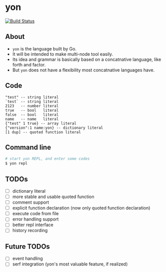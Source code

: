 # yon

[![Build Status](https://travis-ci.org/mk2/yon.svg)](https://travis-ci.org/mk2/yon)

## About
- `yon` is the language built by Go.
- It will be intended to make multi-node tool easily.
- Its idea and grammar is basically based on a concatnative language, like forth and factor.
- But `yon` does not have a flexibility most concatnative languages have.

## Code

```factor
"test" -- string literal
`test` -- string literal
2123   -- number literal
true   -- bool   literal
false  -- bool   literal
name   -- name   literal
{"test" 1 true} -- array literal
{"version":1 name:yon} -- dictionary literal
[1 dup] -- quoted function literal
```

## Command line
```sh
# start yon REPL, and enter some codes
$ yon repl
```

## TODOs
- [ ] dictionary literal
- [ ] more stable and usable quoted function
- [ ] comment support
- [ ] explicit function declaration (now only quoted function declaration)
- [ ] execute code from file
- [ ] error handling support
- [ ] better repl interface
- [ ] history recording

## Future TODOs
- [ ] event handling
- [ ] serf integration (yon's most valuable feature, if realized)
